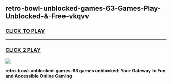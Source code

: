 
## retro-bowl-unblocked-games-63-Games-Play-Unblocked-&-Free-vkqvv
<h3>
<a href="https://premium76.site?title=retro-bowl-unblocked-games-63&ref=24A">CLICK TO PLAY</a></h3>
<hr>

<h3>
<a href="https://premium76.site?title=retro-bowl-unblocked-games-63&ref=24A">CLICK 2 PLAY</a>
  
</h3>

<a href="https://premium76.site?title=retro-bowl-unblocked-games-63&ref=24A"><img src="https://clearcache.store/games.png"></a>


**retro-bowl-unblocked-games-63 games unblocked: Your Gateway to Fun and Accessible Online Gaming**
